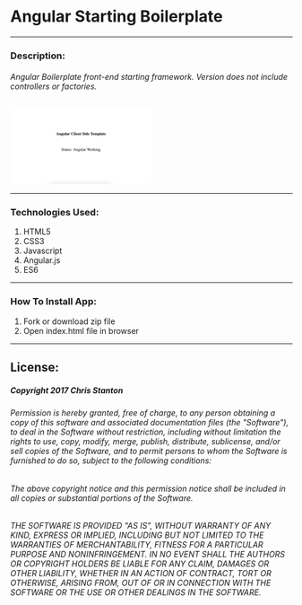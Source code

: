 
# Angular Starting Boilerplate

---

### Description:
###### Angular Boilerplate front-end starting framework. Version does not include controllers or factories.

<img src="./public/assets/images/screenshot.png" width="50%">

---

### Technologies Used:
  1. HTML5
  2. CSS3
  3. Javascript
  4. Angular.js
  5. ES6

---

### How To Install App:
  1. Fork or download zip file
  2. Open index.html file in browser

---

## License:
##### Copyright 2017 Chris Stanton

###### Permission is hereby granted, free of charge, to any person obtaining a copy of this software and associated documentation files (the "Software"), to deal in the Software without restriction, including without limitation the rights to use, copy, modify, merge, publish, distribute, sublicense, and/or sell copies of the Software, and to permit persons to whom the Software is furnished to do so, subject to the following conditions:

###### The above copyright notice and this permission notice shall be included in all copies or substantial portions of the Software.

###### THE SOFTWARE IS PROVIDED "AS IS", WITHOUT WARRANTY OF ANY KIND, EXPRESS OR IMPLIED, INCLUDING BUT NOT LIMITED TO THE WARRANTIES OF MERCHANTABILITY, FITNESS FOR A PARTICULAR PURPOSE AND NONINFRINGEMENT. IN NO EVENT SHALL THE AUTHORS OR COPYRIGHT HOLDERS BE LIABLE FOR ANY CLAIM, DAMAGES OR OTHER LIABILITY, WHETHER IN AN ACTION OF CONTRACT, TORT OR OTHERWISE, ARISING FROM, OUT OF OR IN CONNECTION WITH THE SOFTWARE OR THE USE OR OTHER DEALINGS IN THE SOFTWARE.
